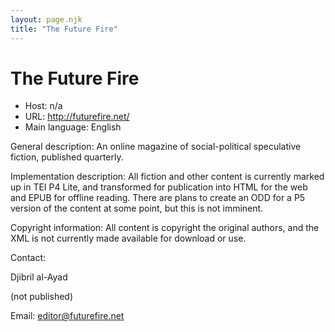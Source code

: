 ```yaml
---
layout: page.njk
title: "The Future Fire"
---
```

# The Future Fire




* Host: n/a
* URL: <http://futurefire.net/>
* Main language: English



General description: An online magazine of social-political
 speculative fiction, published quarterly.



Implementation description:
 All fiction and other content is currently
 marked up in TEI P4 Lite, and transformed for publication
 into HTML for the web and EPUB for offline reading. There are
 plans to create an ODD for a P5 version of the content at
 some point, but this is not imminent.



Copyright information: All content is copyright the original authors,
 and the XML is not currently made available for download or
 use.



Contact:
 



Djibril al-Ayad


(not published)



Email: [editor@futurefire.net](mailto:editor@futurefire.net)





